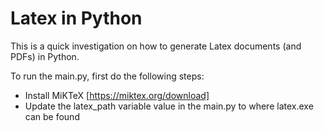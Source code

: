 # Latex in Python
This is a quick investigation on how to generate Latex documents (and PDFs) in Python.

To run the main.py, first do the following steps:
* Install MiKTeX [https://miktex.org/download]
* Update the latex_path variable value in the main.py to where latex.exe can be found

